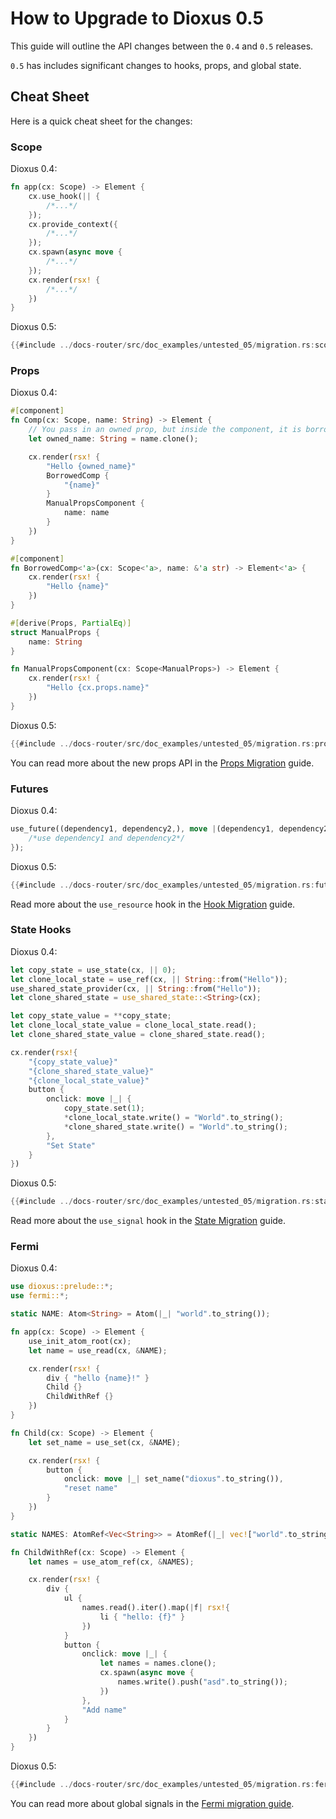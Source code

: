 # How to Upgrade to Dioxus 0.5

This guide will outline the API changes between the `0.4` and `0.5` releases.

`0.5` has includes significant changes to hooks, props, and global state.

## Cheat Sheet

Here is a quick cheat sheet for the changes:

### Scope

Dioxus 0.4:
```rust
fn app(cx: Scope) -> Element {
    cx.use_hook(|| {
        /*...*/
    });
    cx.provide_context({
        /*...*/
    });
    cx.spawn(async move {
        /*...*/
    });
    cx.render(rsx! {
        /*...*/
    })
}
```
Dioxus 0.5:
```rust
{{#include ../docs-router/src/doc_examples/untested_05/migration.rs:scope}}
```

### Props

Dioxus 0.4:
```rust
#[component]
fn Comp(cx: Scope, name: String) -> Element {
    // You pass in an owned prop, but inside the component, it is borrowed (name is the type &String inside the function)
    let owned_name: String = name.clone();

    cx.render(rsx! {
        "Hello {owned_name}"
        BorrowedComp {
            "{name}"
        }
        ManualPropsComponent {
            name: name
        }
    })
}

#[component]
fn BorrowedComp<'a>(cx: Scope<'a>, name: &'a str) -> Element<'a> {
    cx.render(rsx! {
        "Hello {name}"
    })
}

#[derive(Props, PartialEq)]
struct ManualProps {
    name: String
}

fn ManualPropsComponent(cx: Scope<ManualProps>) -> Element {
    cx.render(rsx! {
        "Hello {cx.props.name}"
    })
}
```

Dioxus 0.5:
```rust
{{#include ../docs-router/src/doc_examples/untested_05/migration.rs:props}}
```

You can read more about the new props API in the [Props Migration](props.md) guide.

### Futures

Dioxus 0.4:
```rust
use_future((dependency1, dependency2,), move |(dependency1, dependency2,)| async move {
	/*use dependency1 and dependency2*/
});
```
Dioxus 0.5:
```rust
{{#include ../docs-router/src/doc_examples/untested_05/migration.rs:futures}}
```

Read more about the `use_resource` hook in the [Hook Migration](hooks.md) guide.

### State Hooks

Dioxus 0.4:
```rust
let copy_state = use_state(cx, || 0);
let clone_local_state = use_ref(cx, || String::from("Hello"));
use_shared_state_provider(cx, || String::from("Hello"));
let clone_shared_state = use_shared_state::<String>(cx);

let copy_state_value = **copy_state;
let clone_local_state_value = clone_local_state.read();
let clone_shared_state_value = clone_shared_state.read();

cx.render(rsx!{
	"{copy_state_value}"
	"{clone_shared_state_value}"
	"{clone_local_state_value}"
	button {
		onclick: move |_| {
			copy_state.set(1);
			*clone_local_state.write() = "World".to_string();
			*clone_shared_state.write() = "World".to_string();
		},
		"Set State"
	}
})
```

Dioxus 0.5:

```rust
{{#include ../docs-router/src/doc_examples/untested_05/migration.rs:state}}
```

Read more about the `use_signal` hook in the [State Migration](state.md) guide.

### Fermi

Dioxus 0.4:
```rust
use dioxus::prelude::*;
use fermi::*;

static NAME: Atom<String> = Atom(|_| "world".to_string());

fn app(cx: Scope) -> Element {
    use_init_atom_root(cx);
    let name = use_read(cx, &NAME);

    cx.render(rsx! {
        div { "hello {name}!" }
        Child {}
        ChildWithRef {}
    })
}

fn Child(cx: Scope) -> Element {
    let set_name = use_set(cx, &NAME);

    cx.render(rsx! {
        button {
            onclick: move |_| set_name("dioxus".to_string()),
            "reset name"
        }
    })
}

static NAMES: AtomRef<Vec<String>> = AtomRef(|_| vec!["world".to_string()]);

fn ChildWithRef(cx: Scope) -> Element {
    let names = use_atom_ref(cx, &NAMES);

    cx.render(rsx! {
        div {
            ul {
                names.read().iter().map(|f| rsx!{
                    li { "hello: {f}" }
                })
            }
            button {
                onclick: move |_| {
                    let names = names.clone();
                    cx.spawn(async move {
                        names.write().push("asd".to_string());
                    })
                },
                "Add name"
            }
        }
    })
}
```

Dioxus 0.5:
```rust
{{#include ../docs-router/src/doc_examples/untested_05/migration.rs:fermi}}
```

You can read more about global signals in the [Fermi migration guide](fermi.md).
